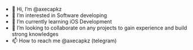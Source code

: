 - 👋 Hi, I’m @axecapkz
- 👀 I’m interested in Software developing
- 🌱 I’m currently learning iOS Development
- 💞️ I’m looking to collaborate on any projects to gain experience and build strong knowledges
- 📫 How to reach me @axecapkz (telegram)

<!---
axecapkz/axecapkz is a ✨ special ✨ repository because its `README.md` (this file) appears on your GitHub profile.
You can click the Preview link to take a look at your changes.
--->
